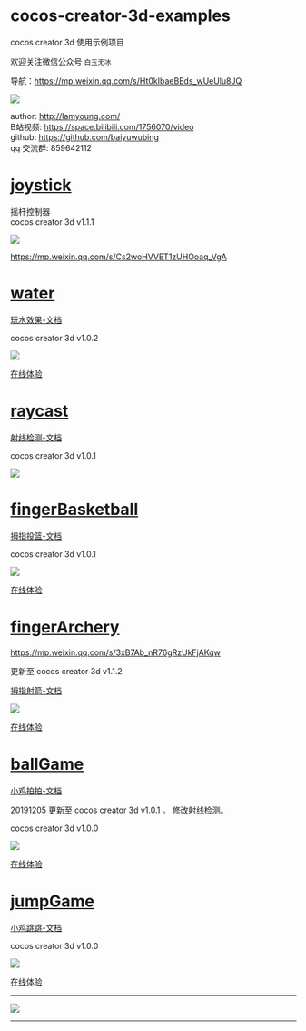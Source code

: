 # cocos-creator-3d-examples

cocos creator 3d 使用示例项目

欢迎关注微信公众号 `白玉无冰`  

导航：https://mp.weixin.qq.com/s/Ht0kIbaeBEds_wUeUlu8JQ

![](./img/about.jpg)  


author: http://lamyoung.com/  
B站视频: https://space.bilibili.com/1756070/video  
github: https://github.com/baiyuwubing  
qq 交流群: 859642112  


# [joystick](./joystick)

摇杆控制器  
cocos creator 3d v1.1.1    

![](./img/joystick.gif)

https://mp.weixin.qq.com/s/Cs2woHVVBT1zUHOoaq_VgA

# [water](./water)

[玩水效果-文档](https://mp.weixin.qq.com/s/-5FSWg4YuGgqwv3L9tQ2dA)

cocos creator 3d v1.0.2  

![](./img/water.gif)

[在线体验](http://lamyoung.gitee.io/web/water)

# [raycast](./raycast)

[射线检测-文档](https://mp.weixin.qq.com/s/ATbpJNKromv17ke1cWgDDw)

cocos creator 3d v1.0.1  

![](./img/raycast.gif)


# [fingerBasketball](./fingerBasketball)

[拇指投篮-文档](https://mp.weixin.qq.com/s/VsbNtTL64J0xHIlhMUHCcQ)

cocos creator 3d v1.0.1  

![](./img/fingerBasketball.gif)

[在线体验](http://lamyoung.gitee.io/web/fingerBasketball)


# [fingerArchery](./fingerArchery)

https://mp.weixin.qq.com/s/3xB7Ab_nR76gRzUkFjAKqw

更新至 cocos creator 3d v1.1.2  

[拇指射箭-文档](https://mp.weixin.qq.com/s/ISsxM411netkEWLKi4v7XA)

<!-- cocos creator 3d v1.0.0   -->

![](./img/fingerArchery.gif)

[在线体验](http://lamyoung.gitee.io/web/fingerArchery)


# [ballGame](./ballGame)

[小鸡拍拍-文档](https://mp.weixin.qq.com/s/sq_6PitkkHgDAj5bm1noPQ)

20191205 更新至 cocos creator 3d v1.0.1 。 修改射线检测。

cocos creator 3d v1.0.0  

![](./img/ballGame.gif)

[在线体验](http://lamyoung.gitee.io/web/ballGame)


# [jumpGame](./jumpGame)

[小鸡跳跳-文档](https://mp.weixin.qq.com/s/UJK5mn8bR_pJIGZ9SaB1Zw)

cocos creator 3d v1.0.0  

![](./img/jumpGame.gif)

[在线体验](http://lamyoung.gitee.io/web/jumpGame)


---

![](./img/about.jpg)

--- 

